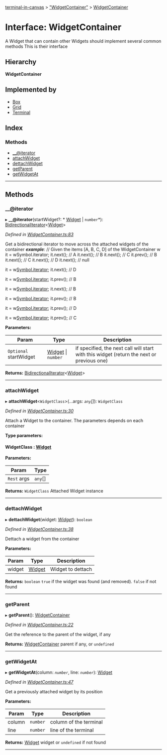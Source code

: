 [terminal-in-canvas](../README.md) > ["WidgetContainer"](../modules/_widgetcontainer_.md) > [WidgetContainer](../interfaces/_widgetcontainer_.widgetcontainer.md)

# Interface: WidgetContainer

A Widget that can contain other Widgets should implement several common methods This is their interface

## Hierarchy

**WidgetContainer**

## Implemented by

* [Box](../classes/_widgets_box_.box.md)
* [Grid](../classes/_widgets_grid_.grid.md)
* [Terminal](../classes/_terminal_.terminal.md)

## Index

### Methods

* [__@iterator](_widgetcontainer_.widgetcontainer.md#___iterator)
* [attachWidget](_widgetcontainer_.widgetcontainer.md#attachwidget)
* [dettachWidget](_widgetcontainer_.widgetcontainer.md#dettachwidget)
* [getParent](_widgetcontainer_.widgetcontainer.md#getparent)
* [getWidgetAt](_widgetcontainer_.widgetcontainer.md#getwidgetat)

---

## Methods

<a id="___iterator"></a>

###  __@iterator

▸ **__@iterator**(startWidget?: * [Widget](../classes/_widget_.widget.md) &#124; `number`*): [BidirectionalIterator](_widgetcontainer_.bidirectionaliterator.md)<[Widget](../classes/_widget_.widget.md)>

*Defined in [WidgetContainer.ts:83](https://github.com/danikaze/terminal-in-canvas/blob/bacbdf6/src/WidgetContainer.ts#L83)*

Get a bidirectional iterator to move across the attached widgets of the container
*__example__*: // Given the items \[A, B, C, D\] of the WidgetContainer w it = wSymbol.iterator; it.next(); // A it.next(); // B it.next(); // C it.prev(); // B it.next(); // C it.next(); // D it.next(); // null

it = w[Symbol.iterator](C); it.next(); // D

it = w[Symbol.iterator](C); it.prev(); // B

it = w[Symbol.iterator](0); it.next(); // B

it = w[Symbol.iterator](2); it.prev(); // B

it = w[Symbol.iterator](-1); it.prev(); // D

it = w[Symbol.iterator](-2); it.prev(); // C

**Parameters:**

| Param | Type | Description |
| ------ | ------ | ------ |
| `Optional` startWidget |  [Widget](../classes/_widget_.widget.md) &#124; `number`|  if specified, the next call will start with this widget (return the next or previous one) |

**Returns:** [BidirectionalIterator](_widgetcontainer_.bidirectionaliterator.md)<[Widget](../classes/_widget_.widget.md)>

___
<a id="attachwidget"></a>

###  attachWidget

▸ **attachWidget**<`WidgetClass`>(...args: *`any`[]*): `WidgetClass`

*Defined in [WidgetContainer.ts:30](https://github.com/danikaze/terminal-in-canvas/blob/bacbdf6/src/WidgetContainer.ts#L30)*

Attach a Widget to the container. The parameters depends on each container

**Type parameters:**

#### WidgetClass :  [Widget](../classes/_widget_.widget.md)
**Parameters:**

| Param | Type |
| ------ | ------ |
| `Rest` args | `any`[] |

**Returns:** `WidgetClass`
Attached Widget instance

___
<a id="dettachwidget"></a>

###  dettachWidget

▸ **dettachWidget**(widget: *[Widget](../classes/_widget_.widget.md)*): `boolean`

*Defined in [WidgetContainer.ts:38](https://github.com/danikaze/terminal-in-canvas/blob/bacbdf6/src/WidgetContainer.ts#L38)*

Dettach a widget from the container

**Parameters:**

| Param | Type | Description |
| ------ | ------ | ------ |
| widget | [Widget](../classes/_widget_.widget.md) |  Widget to dettach |

**Returns:** `boolean`
`true` if the widget was found (and removed). `false` if not found

___
<a id="getparent"></a>

###  getParent

▸ **getParent**(): [WidgetContainer](_widgetcontainer_.widgetcontainer.md)

*Defined in [WidgetContainer.ts:22](https://github.com/danikaze/terminal-in-canvas/blob/bacbdf6/src/WidgetContainer.ts#L22)*

Get the reference to the parent of the widget, if any

**Returns:** [WidgetContainer](_widgetcontainer_.widgetcontainer.md)
parent if any, or `undefined`

___
<a id="getwidgetat"></a>

###  getWidgetAt

▸ **getWidgetAt**(column: *`number`*, line: *`number`*): [Widget](../classes/_widget_.widget.md)

*Defined in [WidgetContainer.ts:47](https://github.com/danikaze/terminal-in-canvas/blob/bacbdf6/src/WidgetContainer.ts#L47)*

Get a previously attached widget by its position

**Parameters:**

| Param | Type | Description |
| ------ | ------ | ------ |
| column | `number` |  column of the terminal |
| line | `number` |  line of the terminal |

**Returns:** [Widget](../classes/_widget_.widget.md)
widget or `undefined` if not found

___


